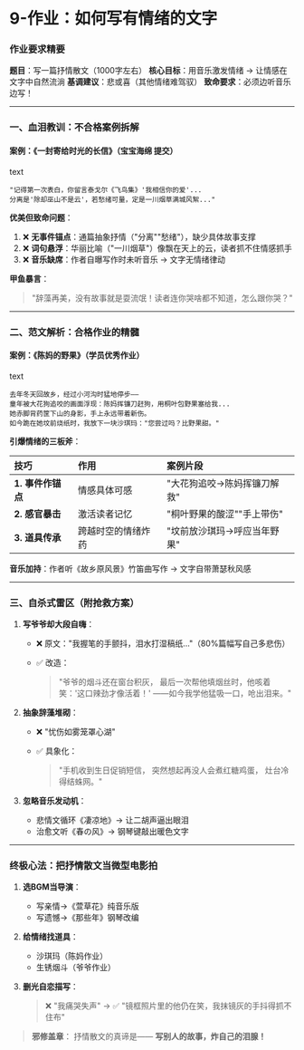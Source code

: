 # 9-作业：如何写有情绪的文字

### **作业要求精要**

**题目**：写一篇抒情散文（1000字左右）
**核心目标**：用音乐激发情绪 → 让情感在文字中自然流淌
**基调建议**：悲或喜（其他情绪难驾驭）
**致命要求**：必须边听音乐边写！

------

### **一、血泪教训：不合格案例拆解**

#### **案例**：《一封寄给时光的长信》（宝宝海绵 提交）

text

```
"记得第一次表白，你留言泰戈尔《飞鸟集》'我相信你的爱'...  
分离是'除却巫山不是云'，若愁绪可量，定是一川烟草满城风絮..."  
```

**优美但致命问题**：

1. ❌ **无事件锚点**：通篇抽象抒情（"分离""愁绪"），缺少具体故事支撑
2. ❌ **词句悬浮**：华丽比喻（"一川烟草"）像飘在天上的云，读者抓不住情感抓手
3. ❌ **音乐缺席**：作者自曝写作时未听音乐 → 文字无情绪律动

**甲鱼暴言**：

> "辞藻再美，没有故事就是耍流氓！读者连你哭啥都不知道，怎么跟你哭？"

------

### **二、范文解析：合格作业的精髓**

#### **案例**：《陈妈的野果》（学员优秀作业）

text

```
去年冬天回故乡，经过小河沟时猛地停步——  
童年被大花狗追咬的画面浮现：陈妈挥镰刀赶狗，用桐叶包野果塞给我...  
她赤脚背药筐下山的身影，手上永远带着新伤。  
如今跪在她坟前烧纸时，我放下一块沙琪玛："您尝过吗？比野果甜。"  
```

**引爆情绪的三板斧**：

| 技巧              | 作用               | 案例片段                    |
| :---------------- | :----------------- | :-------------------------- |
| **1. 事件作锚点** | 情感具体可感       | "大花狗追咬→陈妈挥镰刀解救" |
| **2. 感官暴击**   | 激活读者记忆       | "桐叶野果的酸涩""手上带伤"  |
| **3. 道具传承**   | 跨越时空的情绪炸药 | "坟前放沙琪玛→呼应当年野果" |

**音乐加持**：作者听《故乡原风景》竹笛曲写作 → 文字自带萧瑟秋风感

------

### **三、自杀式雷区（附抢救方案）**

1. **写爷爷却大段自嗨**：

   - ❌ 原文："我握笔的手颤抖，泪水打湿稿纸..."（80%篇幅写自己多悲伤）

   - ✅ 改造：

     > "爷爷的烟斗还在窗台积灰，
     > 最后一次帮他填烟丝时，他咳着笑：'这口辣劲才像活着！'
     > ——如今我学他猛吸一口，呛出泪来。"

2. **抽象辞藻堆砌**：

   - ❌ "忧伤如雾笼罩心湖"

   - ✅ 具象化：

     > "手机收到生日促销短信，
     > 突然想起再没人会煮红糖鸡蛋，
     > 灶台冷得结蛛网。"

3. **忽略音乐发动机**：

   - 悲情文循环《凄凉地》→ 让二胡声逼出眼泪
   - 治愈文听《春の风》→ 钢琴键敲出暖色文字

------

### **终极心法：把抒情散文当微型电影拍**

1. **选BGM当导演**：

   - 写亲情→《萱草花》纯音乐版
   - 写遗憾→《那些年》钢琴改编

2. **给情绪找道具**：

   - 沙琪玛（陈妈作业）
   - 生锈烟斗（爷爷作业）

3. **删光自恋描写**：

   > ❌ "我痛哭失声" → ✅ "镜框照片里的他仍在笑，我抹镜灰的手抖得抓不住布"

> **邪修盖章**：
> 抒情散文的真谛是——
> **写别人的故事，炸自己的泪腺！**